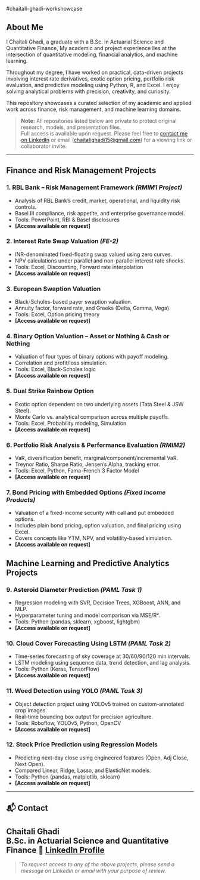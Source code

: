 #chaitali-ghadi-workshowcase


## About Me

I Chaitali Ghadi, a graduate with a B.Sc. in Actuarial Science and Quantitative Finance,
My academic and project experience lies at the intersection of quantitative modeling, financial analytics, and machine learning.

Throughout my degree, I have worked on practical, data-driven projects involving interest rate derivatives, exotic option pricing, portfolio risk evaluation, and predictive modeling using Python, R, and Excel. I enjoy solving analytical problems with precision, creativity, and curiosity.

This repository showcases a curated selection of my academic and applied work across finance, risk management, and machine learning domains.

> **Note:** All repositories listed below are private to protect original research, models, and presentation files.  
> Full access is available upon request. Please feel free to [contact me on LinkedIn](https://www.linkedin.com/in/chaitali-ghadi-apr15) or email (chaitalighadi15@gmail.com) for a viewing link or collaborator invite.

---

## Finance and Risk Management Projects

### 1. RBL Bank – Risk Management Framework *(RMIM1 Project)*
- Analysis of RBL Bank’s credit, market, operational, and liquidity risk controls.
- Basel III compliance, risk appetite, and enterprise governance model.
- Tools: PowerPoint, RBI & Basel disclosures
- **[Access available on request]**

### 2. Interest Rate Swap Valuation *(FE-2)*
- INR-denominated fixed-floating swap valued using zero curves.
- NPV calculations under parallel and non-parallel interest rate shocks.
- Tools: Excel, Discounting, Forward rate interpolation
- **[Access available on request]**

### 3. European Swaption Valuation
- Black-Scholes-based payer swaption valuation.
- Annuity factor, forward rate, and Greeks (Delta, Gamma, Vega).
- Tools: Excel, Option pricing theory
- **[Access available on request]**

### 4. Binary Option Valuation – Asset or Nothing & Cash or Nothing
- Valuation of four types of binary options with payoff modeling.
- Correlation and profit/loss simulation.
- Tools: Excel, Black-Scholes logic
- **[Access available on request]**

### 5. Dual Strike Rainbow Option
- Exotic option dependent on two underlying assets (Tata Steel & JSW Steel).
- Monte Carlo vs. analytical comparison across multiple payoffs.
- Tools: Excel, Probability modeling, Simulation
- **[Access available on request]**

### 6. Portfolio Risk Analysis & Performance Evaluation *(RMIM2)*
- VaR, diversification benefit, marginal/component/incremental VaR.
- Treynor Ratio, Sharpe Ratio, Jensen’s Alpha, tracking error.
- Tools: Excel, Python, Fama-French 3 Factor Model
- **[Access available on request]**

### 7. Bond Pricing with Embedded Options *(Fixed Income Products)*
- Valuation of a fixed-income security with call and put embedded options.
- Includes plain bond pricing, option valuation, and final pricing using Excel.
- Covers concepts like YTM, NPV, and volatility-based simulation.
- **[Access available on request]**


##  Machine Learning and Predictive Analytics Projects

### 9. Asteroid Diameter Prediction *(PAML Task 1)*
- Regression modeling with SVR, Decision Trees, XGBoost, ANN, and MLP.
- Hyperparameter tuning and model comparison via MSE/R².
- Tools: Python (pandas, sklearn, xgboost, lightgbm)
- **[Access available on request]**

### 10. Cloud Cover Forecasting Using LSTM *(PAML Task 2)*
- Time-series forecasting of sky coverage at 30/60/90/120 min intervals.
- LSTM modeling using sequence data, trend detection, and lag analysis.
- Tools: Python (Keras, TensorFlow)
- **[Access available on request]**

### 11. Weed Detection using YOLO *(PAML Task 3)*
- Object detection project using YOLOv5 trained on custom-annotated crop images.
- Real-time bounding box output for precision agriculture.
- Tools: Roboflow, YOLOv5, Python, OpenCV
- **[Access available on request]**

### 12. Stock Price Prediction using Regression Models
- Predicting next-day close using engineered features (Open, Adj Close, Next Open).
- Compared Linear, Ridge, Lasso, and ElasticNet models.
- Tools: Python (pandas, matplotlib, sklearn)
- **[Access available on request]**

---

## 📬 Contact

**Chaitali Ghadi**  
B.Sc. in Actuarial Science and Quantitative Finance 
🔗 [LinkedIn Profile](www.linkedin.com/in/chaitali-ghadi-apr15)  
---

> *To request access to any of the above projects, please send a message on LinkedIn or email with your purpose of review.*
